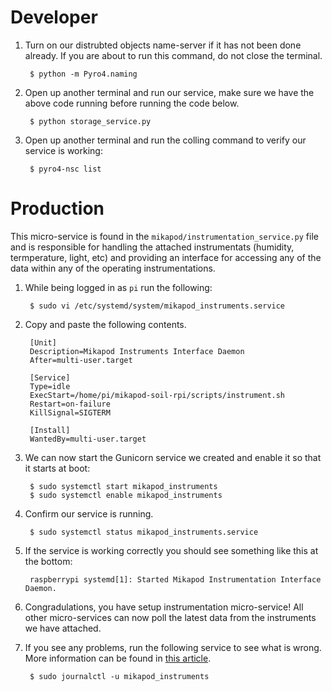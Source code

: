 # Developer

1. Turn on our distrubted objects name-server if it has not been done already. If you are about to run this command, do not close the terminal.

        $ python -m Pyro4.naming

2. Open up another terminal and run our service, make sure we have the above code running before running the code below.

        $ python storage_service.py

3. Open up another terminal and run the colling command to verify our service is working:

        $ pyro4-nsc list

# Production
This micro-service is found in the ``mikapod/instrumentation_service.py`` file and is responsible for handling the attached instrumentats (humidity, termperature, light, etc) and providing an interface for accessing any of the data within any of the operating instrumentations.

1. While being logged in as ``pi`` run the following:

        $ sudo vi /etc/systemd/system/mikapod_instruments.service

2. Copy and paste the following contents.

        [Unit]
        Description=Mikapod Instruments Interface Daemon
        After=multi-user.target

        [Service]
        Type=idle
        ExecStart=/home/pi/mikapod-soil-rpi/scripts/instrument.sh
        Restart=on-failure
        KillSignal=SIGTERM

        [Install]
        WantedBy=multi-user.target

3. We can now start the Gunicorn service we created and enable it so that it starts at boot:

        $ sudo systemctl start mikapod_instruments
        $ sudo systemctl enable mikapod_instruments

4. Confirm our service is running.

        $ sudo systemctl status mikapod_instruments.service

5. If the service is working correctly you should see something like this at the bottom:

        raspberrypi systemd[1]: Started Mikapod Instrumentation Interface Daemon.

6. Congradulations, you have setup instrumentation micro-service! All other micro-services can now poll the latest data from the instruments we have attached.

7. If you see any problems, run the following service to see what is wrong. More information can be found in [this article](https://unix.stackexchange.com/a/225407).

        $ sudo journalctl -u mikapod_instruments
